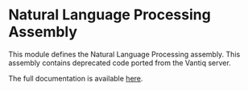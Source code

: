 # Natural Language Processing Assembly

This module defines the Natural Language Processing assembly.  This assembly contains deprecated code ported from 
the Vantiq server.

The full documentation is available [here](nlpAssembly/doc/natlang.md).
